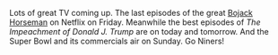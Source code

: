 Lots of great TV coming up. The last episodes of the great <a href="https://duckduckgo.com/?q=site%3Ascripting.com+bojack+horseman&t=h_&ia=web">Bojack Horseman</a> on Netflix on Friday. Meanwhile the best episodes of <i>The Impeachment of Donald J. Trump</i> are on today and tomorrow. And the Super Bowl and its commercials air on Sunday. Go Niners!
